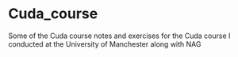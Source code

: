 Cuda_course
===========

Some of the Cuda course notes and exercises for the Cuda course I conducted at the University of Manchester along with NAG
